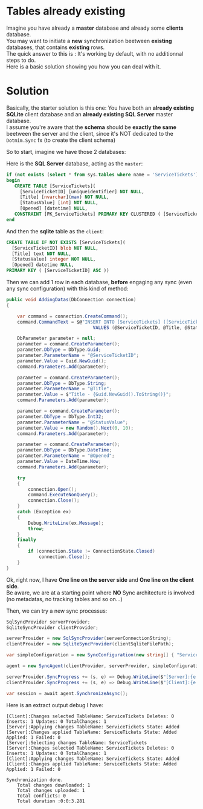 # Tables already existing

Imagine you have already a **master** database and already some **clients** database.  
You may want to initiate a **new** synchronization beetween **existing** databases, that contains **existing** rows.   
The quick answer to this is : It's working by default, with no additionnal steps to do.  
Here is a basic solution showing you how you can deal with it.

# Solution

Basically, the starter solution is this one:
You have both an **already existing SQLite** client database and an **already existing SQL Server** master database.  
I assume you're aware that the **schema** should be **exactly the same** beetween the server and the client, since it's NOT dedicated to the `Dotmim.Sync` fx (to create the client schema)   

So to start, imagine we have those 2 databases:

Here is the **SQL Server** database, acting as the `master`:
```sql
if (not exists (select * from sys.tables where name = 'ServiceTickets'))
begin
   CREATE TABLE [ServiceTickets](
     [ServiceTicketID] [uniqueidentifier] NOT NULL,
     [Title] [nvarchar](max) NOT NULL,
     [StatusValue] [int] NOT NULL,
     [Opened] [datetime] NULL,
   CONSTRAINT [PK_ServiceTickets] PRIMARY KEY CLUSTERED ( [ServiceTicketID] ASC ));
end
```
And then the **sqlite** table as the `client`:
```sql
CREATE TABLE IF NOT EXISTS [ServiceTickets](
  [ServiceTicketID] blob NOT NULL,
  [Title] text NOT NULL,
  [StatusValue] integer NOT NULL,
  [Opened] datetime NULL,
PRIMARY KEY ( [ServiceTicketID] ASC ))
```
Then we can add 1 row in each database, **before** engaging any sync (even any sync configuration) with this kind of method:

``` csharp
public void AddingDatas(DbConnection connection)
{

    var command = connection.CreateCommand();
    command.CommandText = $@"INSERT INTO [ServiceTickets] ([ServiceTicketID], [Title], [StatusValue], [Opened]) 
                                VALUES (@ServiceTicketID, @Title, @StatusValue, @Opened)";

    DbParameter parameter = null;
    parameter = command.CreateParameter();
    parameter.DbType = DbType.Guid;
    parameter.ParameterName = "@ServiceTicketID";
    parameter.Value = Guid.NewGuid();
    command.Parameters.Add(parameter);

    parameter = command.CreateParameter();
    parameter.DbType = DbType.String;
    parameter.ParameterName = "@Title";
    parameter.Value = $"Title - {Guid.NewGuid().ToString()}";
    command.Parameters.Add(parameter);

    parameter = command.CreateParameter();
    parameter.DbType = DbType.Int32;
    parameter.ParameterName = "@StatusValue";
    parameter.Value = new Random().Next(0, 10);
    command.Parameters.Add(parameter);

    parameter = command.CreateParameter();
    parameter.DbType = DbType.DateTime;
    parameter.ParameterName = "@Opened";
    parameter.Value = DateTime.Now;
    command.Parameters.Add(parameter);

    try
    {
        connection.Open();
        command.ExecuteNonQuery();
        connection.Close();
    }
    catch (Exception ex)
    {
        Debug.WriteLine(ex.Message);
        throw;
    }
    finally
    {
        if (connection.State != ConnectionState.Closed)
            connection.Close();
    }
}
```

Ok, right now, I have **One line on the server side** and **One line on the client side**.  
Be aware, we are at a starting point where **NO** Sync architecture is involved (no metadatas, no tracking tables and so on...)

Then, we can try a new sync processus:

```csharp
SqlSyncProvider serverProvider;
SqliteSyncProvider clientProvider;

serverProvider = new SqlSyncProvider(serverConnectionString);
clientProvider = new SqliteSyncProvider(clientSqliteFilePath);

var simpleConfiguration = new SyncConfiguration(new string[] { "ServiceTickets" });

agent = new SyncAgent(clientProvider, serverProvider, simpleConfiguration);

serverProvider.SyncProgress += (s, e) => Debug.WriteLine($"[Server]:{e.Message} {e.PropertiesMessage}");
clientProvider.SyncProgress += (s, e) => Debug.WriteLine($"[Client]:{e.Message} {e.PropertiesMessage}");

var session = await agent.SynchronizeAsync();
```

Here is an extract output debug I have:
```
[Client]:Changes selected TableName: ServiceTickets Deletes: 0 Inserts: 1 Updates: 0 TotalChanges: 1
[Server]:Applying changes TableName: ServiceTickets State: Added
[Server]:Changes applied TableName: ServiceTickets State: Added Applied: 1 Failed: 0
[Server]:Selecting changes TableName: ServiceTickets
[Server]:Changes selected TableName: ServiceTickets Deletes: 0 Inserts: 1 Updates: 0 TotalChanges: 1
[Client]:Applying changes TableName: ServiceTickets State: Added
[Client]:Changes applied TableName: ServiceTickets State: Added Applied: 1 Failed: 0

Synchronization done.
    Total changes downloaded: 1 
    Total changes uploaded: 1
    Total conflicts: 0
    Total duration :0:0:3.281 
```
